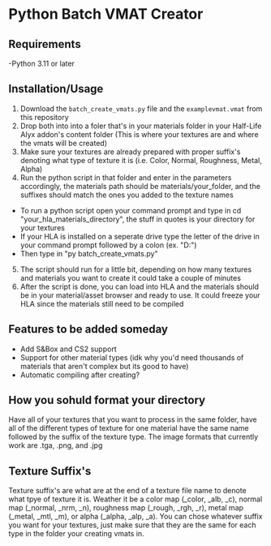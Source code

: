 # Python Batch VMAT Creator
## Requirements
-Python 3.11 or later
## Installation/Usage
1. Download the `batch_create_vmats.py` file and the `examplevmat.vmat` from this repository
2. Drop both into into a foler that's in your materials folder in your Half-Life Alyx addon's content folder (This is where your textures are and where the vmats will be created)
3. Make sure your textures are already prepared with proper suffix's denoting what type of texture it is (i.e. Color, Normal, Roughness, Metal, Alpha)
4. Run the python script in that folder and enter in the parameters accordingly, the materials path should be materials/your_folder, and the suffixes should match the ones you added to the texture names
- To run a python script open your command prompt and type in cd "your_hla_materials_directory", the stuff in quotes is your directory for your textures
- If your HLA is installed on a seperate drive type the letter of the drive in your command prompt followed by a colon (ex. "D:")
- Then type in "py batch_create_vmats.py"
5. The script should run for a little bit, depending on how many textures and materials you want to create it could take a couple of minutes
6. After the script is done, you can load into HLA and the materials should be in your material/asset browser and ready to use. It could freeze your HLA since the materials still need to be compiled
## Features to be added someday
- Add S&Box and CS2 support
- Support for other material types (idk why you'd need thousands of materials that aren't complex but its good to have)
- Automatic compiling after creating?
## How you sohuld format your directory
Have all of your textures that you want to process in the same folder, have all of the different types of texture for one material have the same name followed by the suffix of the texture type. The image formats that currently work are .tga, .png, and .jpg
## Texture Suffix's
Texture suffix's are what are at the end of a texture file name to denote what tpye of texture it is. Weather it be a color map (_color, _alb, _c), normal map (_normal, _nrm, _n), roughness map (_rough, _rgh, _r), metal map (_metal, _mtl, _m), or alpha (_alpha, _alp, _a). You can chose whatever suffix you want for your textures, just make sure that they are the same for each type in the folder your creating vmats in.
